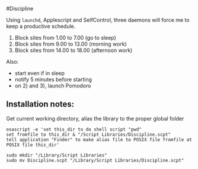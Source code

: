 #Discipline

Using `launchd`, Applescript and SelfControl, three daemons will force me to keep a productive schedule.

1) Block sites from 1.00 to 7.00 (go to sleep)
2) Block sites from 9.00 to 13.00 (morning work)
3) Block sites from 14.00 to 18.00 (afternoon work)

Also:

* start even if in sleep
* notify 5 minutes before starting
* on 2) and 3), launch Pomodoro

## Installation notes:

Get current working directory, alias the library to the proper global folder

```
osascript -e 'set this_dir to do shell script "pwd"
set fromfile to this_dir & "/Script Libraries/Discipline.scpt"
tell application "Finder" to make alias file to POSIX file fromfile at POSIX file this_dir'
```

```
sudo mkdir "/Library/Script Libraries"
sudo mv Discipline.scpt "/Library/Script Libraries/Discipline.scpt"
```